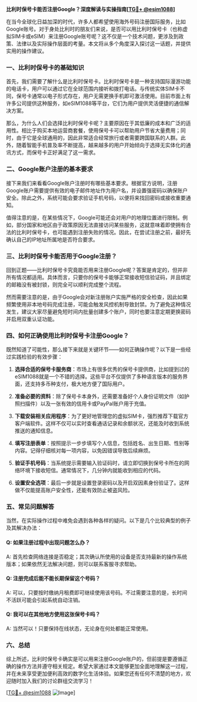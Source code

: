 **比利时保号卡能否注册Google？深度解读与实操指南[[TG💪+ @esim1088](https://t.me/s/esim1088)]**

在当今全球化日益加深的时代，许多人都希望使用海外号码注册国际服务，比如Google账号。对于身处比利时的朋友们来说，是否可以用比利时保号卡（也称虚拟SIM卡或eSIM）来注册Google账号呢？这不仅是一个技术问题，更涉及到政策、法律以及实际操作层面的考量。本文将从多个角度深入探讨这一话题，并提供实用的操作建议。

### 一、比利时保号卡的基础知识

首先，我们需要了解什么是比利时保号卡。比利时保号卡是一种支持国际漫游功能的电话卡，用户可以通过它在全球范围内接听和拨打电话。与传统实体SIM卡不同，保号卡通常以电子形式存在，用户无需更换手机即可激活使用。目前市面上有许多公司提供这种服务，如eSIM1088等平台，它们为用户提供灵活便捷的通信解决方案。

那么，为什么人们会选择比利时保号卡呢？主要原因在于其低廉的成本和广泛的适用性。相比于购买本地运营商套餐，使用保号卡可以帮助用户节省大量费用；同时，由于它是全球通用的，因此非常适合经常旅行或者需要跨国联系的人群。此外，随着智能手机普及率不断提高，越来越多的用户开始倾向于选择无实体化的通讯方式，而保号卡正好满足了这一需求。

### 二、Google账户注册的基本要求

接下来我们来看看Google账户注册时有哪些基本要求。根据官方说明，注册Google账户需要提供有效的电子邮件地址作为用户名，并设置强密码以确保账户安全。除此之外，系统可能会要求验证手机号码，以便将来找回密码或接收重要通知。

值得注意的是，在某些情况下，Google可能还会对用户的地理位置进行限制。例如，部分国家和地区由于政策原因无法直接访问某些服务，这就意味着即使拥有合法的比利时保号卡，也可能遇到注册失败的情况。因此，在尝试注册之前，最好先确认自己的IP地址所属地是否符合要求。

### 三、比利时保号卡能否用于Google注册？

回到正题——比利时保号卡究竟能否用来注册Google呢？答案是肯定的，但并非所有情况都适用。具体而言，只要你的保号卡能够正常接收短信验证码，并且绑定的邮箱没有被封锁，则完全可以顺利完成整个流程。

然而需要注意的是，由于Google会对新注册账户实施严格的安全检查，因此如果频繁使用非本地号码完成注册，可能会触发风控机制导致封禁。为了避免这种情况发生，建议大家尽量避免短时间内批量创建多个账户，同时也要注意定期更换密码并启用双重认证功能。

### 四、如何正确使用比利时保号卡注册Google？

既然知道了可能性，那么接下来就是关键环节——如何正确操作呢？以下是一些经过实践检验的有效步骤：

1. **选择合适的保号卡服务商**：市场上有很多优秀的保号卡提供商，比如提到过的eSIM1088就是一个不错的选择。这些平台不仅提供了多种语言版本的服务界面，还支持多币种支付，极大地方便了国际用户。
   
2. **准备必要的资料**：除了保号卡本身外，还需要准备好个人身份证明文件（如护照扫描件）以及一张有效的信用卡或PayPal账户用于充值。

3. **下载安装相关应用程序**：为了更好地管理您的虚拟SIM卡，强烈推荐下载官方客户端软件。这样不仅可以实时查看通话记录和余额状况，还能及时收到系统推送的通知信息。

4. **填写注册表单**：按照提示一步步填写个人信息，包括姓名、出生日期、性别等内容。记得仔细核对每一项内容，以免因错误导致后续麻烦。

5. **验证手机号码**：当系统提示需要输入验证码时，请立即切换到保号卡所在的网络环境下接收短信。通常情况下，几分钟内就能收到相应的代码。

6. **设置安全选项**：最后一步就是设置登录密码以及开启双因素身份验证了。这样做不仅能提高账户安全性，还能有效防止被盗风险。

### 五、常见问题解答

当然，在实际操作过程中难免会遇到各种各样的疑问。以下是几个比较典型的例子及其解决办法：

#### Q: 如果注册过程中出现问题怎么办？
A: 首先检查网络连接是否稳定；其次确认所使用的设备是否支持最新的操作系统版本；如果依然无法解决问题，则可以联系客服寻求帮助。

#### Q: 注册完成后能不能长期保留这个号码？
A: 可以，只要按时缴纳月租费即可继续使用该号码。不过需要注意的是，长时间不活跃可能会引起系统自动注销。

#### Q: 我可以在其他地方使用这张保号卡吗？
A: 当然可以！只要保持在线状态，无论身在何处都能正常使用。

### 六、总结

综上所述，比利时保号卡确实是可以用来注册Google账户的，但前提是要遵循正确的操作方法并遵守相关规定。希望大家通过本文能够更加全面地理解这一过程，并在未来享受更加便利高效的数字化生活体验。如果您还有任何不清楚的地方，欢迎随时加入我们的讨论群组交流学习！

[[TG💪+ @esim1088](https://t.me/s/esim1088) ![Image](https://i.postimg.cc/4NQfJmqS/Snipaste-2025-05-13-00-14-12.png)]